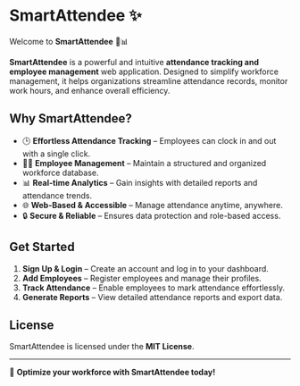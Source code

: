 # SmartAttendee ✨

Welcome to **SmartAttendee** 💼📊

**SmartAttendee** is a powerful and intuitive **attendance tracking and employee management** web application. Designed to simplify workforce management, it helps organizations streamline attendance records, monitor work hours, and enhance overall efficiency.

## Why SmartAttendee?

- 🕒 **Effortless Attendance Tracking** – Employees can clock in and out with a single click.
- 👨‍💻 **Employee Management** – Maintain a structured and organized workforce database.
- 📊 **Real-time Analytics** – Gain insights with detailed reports and attendance trends.
- 🌐 **Web-Based & Accessible** – Manage attendance anytime, anywhere.
- 🔒 **Secure & Reliable** – Ensures data protection and role-based access.

## Get Started

1. **Sign Up & Login** – Create an account and log in to your dashboard.
2. **Add Employees** – Register employees and manage their profiles.
3. **Track Attendance** – Enable employees to mark attendance effortlessly.
4. **Generate Reports** – View detailed attendance reports and export data.

## License

SmartAttendee is licensed under the **MIT License**.

---

🚀 **Optimize your workforce with SmartAttendee today!**

